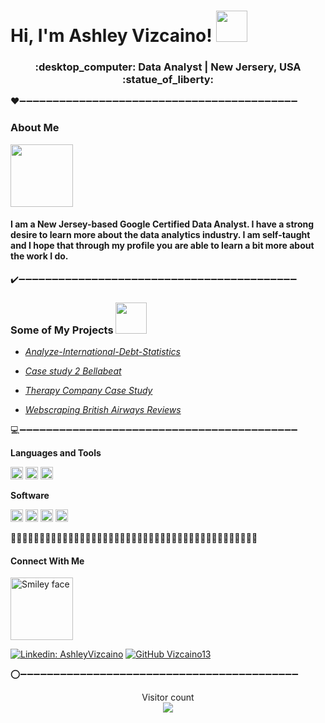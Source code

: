 <H1 align"center"> Hi, I'm Ashley Vizcaino! <img src="https://media2.giphy.com/media/fxLFhxNQFqfFXHVsOZ/giphy.gif?cid=ecf05e47hbi03b89mmorgd11mo5g0f6aq1l1chnc15hjhmqu&rid=giphy.gif&ct=s" width="50">

 <h3 align="center"> 
:desktop_computer: Data Analyst | New Jersery, USA :statue_of_liberty:
 
</h3>
 
:hearts::heavy_minus_sign::heavy_minus_sign::heavy_minus_sign::heavy_minus_sign::heavy_minus_sign::heavy_minus_sign::heavy_minus_sign::heavy_minus_sign::heavy_minus_sign::heavy_minus_sign::heavy_minus_sign::heavy_minus_sign::heavy_minus_sign::heavy_minus_sign::heavy_minus_sign::heavy_minus_sign::heavy_minus_sign::heavy_minus_sign::heavy_minus_sign::heavy_minus_sign::heavy_minus_sign::heavy_minus_sign::heavy_minus_sign::heavy_minus_sign::heavy_minus_sign::heavy_minus_sign::heavy_minus_sign::heavy_minus_sign::heavy_minus_sign::heavy_minus_sign::heavy_minus_sign::heavy_minus_sign::heavy_minus_sign::heavy_minus_sign::heavy_minus_sign::heavy_minus_sign::heavy_minus_sign::heavy_minus_sign::heavy_minus_sign::heavy_minus_sign::heavy_minus_sign::heavy_minus_sign:
### About Me 
<img src="https://media1.giphy.com/media/ioOOX8EMFXnos/giphy.gif?cid=ecf05e47if1k5s3qlcwf1xcx65dmo61sy6pahhy1cuwj3v5l&rid=giphy.gif&ct=s" height="100">

#### I am a New Jersey-based Google Certified Data Analyst. I have a strong desire to learn more about the data analytics industry.  I am self-taught and I hope that through my profile you are able to learn a bit more about the work I do.

:heavy_check_mark::heavy_minus_sign::heavy_minus_sign::heavy_minus_sign::heavy_minus_sign::heavy_minus_sign::heavy_minus_sign::heavy_minus_sign::heavy_minus_sign::heavy_minus_sign::heavy_minus_sign::heavy_minus_sign::heavy_minus_sign::heavy_minus_sign::heavy_minus_sign::heavy_minus_sign::heavy_minus_sign::heavy_minus_sign::heavy_minus_sign::heavy_minus_sign::heavy_minus_sign::heavy_minus_sign::heavy_minus_sign::heavy_minus_sign::heavy_minus_sign::heavy_minus_sign::heavy_minus_sign::heavy_minus_sign::heavy_minus_sign::heavy_minus_sign::heavy_minus_sign::heavy_minus_sign::heavy_minus_sign::heavy_minus_sign::heavy_minus_sign::heavy_minus_sign::heavy_minus_sign::heavy_minus_sign::heavy_minus_sign::heavy_minus_sign::heavy_minus_sign::heavy_minus_sign::heavy_minus_sign:

 ### Some of My Projects  <img src="https://media1.giphy.com/media/5fZ2QY1vicwbsWkFXd/giphy.gif?cid=ecf05e47tojjiqu0xccybl2qyyuywd9fx9lgo8bb2xk0fjz6&rid=giphy.gif&ct=s" width="50"> 

 
- [*Analyze-International-Debt-Statistics*](https://github.com/Vizcaino13/Ashley_Vizcaino_Portfolio/blob/main/data_analyst_projects/Analyze%20International%20Debt%20Statistics)  
- [*Case study 2 Bellabeat*](https://github.com/Vizcaino13/Casestudy2_Bellabeat/blob/main/case-study-2-bellabeat.ipynb)

- [*Therapy Company Case Study*](https://github.com/Vizcaino13/Therapy-Case-Study) 

- [*Webscraping British Airways Reviews*](https://github.com/Vizcaino13/Webscraping/blob/main/reviews%20cleaning%20.ipynb) 

:computer::heavy_minus_sign::heavy_minus_sign::heavy_minus_sign::heavy_minus_sign::heavy_minus_sign::heavy_minus_sign::heavy_minus_sign::heavy_minus_sign::heavy_minus_sign::heavy_minus_sign::heavy_minus_sign::heavy_minus_sign::heavy_minus_sign::heavy_minus_sign::heavy_minus_sign::heavy_minus_sign::heavy_minus_sign::heavy_minus_sign::heavy_minus_sign::heavy_minus_sign::heavy_minus_sign::heavy_minus_sign::heavy_minus_sign::heavy_minus_sign::heavy_minus_sign::heavy_minus_sign::heavy_minus_sign::heavy_minus_sign::heavy_minus_sign::heavy_minus_sign::heavy_minus_sign::heavy_minus_sign::heavy_minus_sign::heavy_minus_sign::heavy_minus_sign::heavy_minus_sign::heavy_minus_sign::heavy_minus_sign::heavy_minus_sign::heavy_minus_sign::heavy_minus_sign::heavy_minus_sign:


 <b>Languages and Tools </b>

<code><img height="20" src="https://e7.pngegg.com/pngimages/1012/958/png-clipart-rstudio-data-analysis-logo-datacamp-inc-editorial-board-blue-angle-thumbnail.png"></code>
<code><img height="20" src="https://e7.pngegg.com/pngimages/824/143/png-clipart-python-programming-language-computer-programming-others-miscellaneous-text-thumbnail.png"></code>
<code><img height="20" src="https://e7.pngegg.com/pngimages/167/148/png-clipart-microsoft-azure-sql-database-microsoft-sql-server-database-blue-text-thumbnail.png"></code>





<b>Software</b> 
  <br/>

<code><img height="20" src="https://e7.pngegg.com/pngimages/660/87/png-clipart-microsoft-excel-microsoft-project-logo-microsoft-word-excel-microsoft-excel-logo-angle-text-thumbnail.png"></code>
<code><img height="20" src="https://e7.pngegg.com/pngimages/660/350/png-clipart-green-and-white-sheet-icon-google-docs-google-sheets-spreadsheet-g-suite-google-angle-rectangle-thumbnail.png"></code>
<code><img height="20" src="https://e7.pngegg.com/pngimages/581/175/png-clipart-tableau-server-tableau-software-business-intelligence-software-computer-software-cmyk-blue-angle-thumbnail.png"></code>
<code><img height="20" src="https://e7.pngegg.com/pngimages/969/710/png-clipart-bigquery-google-cloud-platform-google-analytics-big-data-boundaries-text-logo-thumbnail.png"></code>


:link::heavy_minus_sign::heavy_minus_sign::heavy_minus_sign::heavy_minus_sign::heavy_minus_sign::heavy_minus_sign::heavy_minus_sign::heavy_minus_sign::heavy_minus_sign::heavy_minus_sign::heavy_minus_sign::heavy_minus_sign::heavy_minus_sign::heavy_minus_sign::heavy_minus_sign::heavy_minus_sign::heavy_minus_sign::heavy_minus_sign::heavy_minus_sign::heavy_minus_sign::heavy_minus_sign::heavy_minus_sign::heavy_minus_sign::heavy_minus_sign::heavy_minus_sign::heavy_minus_sign::heavy_minus_sign::heavy_minus_sign::heavy_minus_sign::heavy_minus_sign::heavy_minus_sign::heavy_minus_sign::heavy_minus_sign::heavy_minus_sign::heavy_minus_sign::heavy_minus_sign::heavy_minus_sign::heavy_minus_sign::heavy_minus_sign::heavy_minus_sign::heavy_minus_sign::heavy_minus_sign:

#### Connect With Me 



<img src="https://media4.giphy.com/media/g0jlZ04SeV4AM1lvFw/giphy.gif?cid=790b76112be1085bca9de0f9519ea6314e80c85a08254697&rid=giphy.gif&ct=g" alt="Smiley face" width="100">



[![Linkedin: AshleyVizcaino](https://img.shields.io/badge/-AshleyVizcaino-blue?style=flat-square&logo=Linkedin&logoColor=white&link=https://www.linkedin.com/in/ashley-vizcaino-a2197611b/)](https://www.linkedin.com/in/ashley-vizcaino-a2197611b/)
[![GitHub Vizcaino13](https://img.shields.io/github/followers/Vizcaino13?label=follow&style=social)](https://github.com/Vizcaino13)</H1>

:o::heavy_minus_sign::heavy_minus_sign::heavy_minus_sign::heavy_minus_sign::heavy_minus_sign::heavy_minus_sign::heavy_minus_sign::heavy_minus_sign::heavy_minus_sign::heavy_minus_sign::heavy_minus_sign::heavy_minus_sign::heavy_minus_sign::heavy_minus_sign::heavy_minus_sign::heavy_minus_sign::heavy_minus_sign::heavy_minus_sign::heavy_minus_sign::heavy_minus_sign::heavy_minus_sign::heavy_minus_sign::heavy_minus_sign::heavy_minus_sign::heavy_minus_sign::heavy_minus_sign::heavy_minus_sign::heavy_minus_sign::heavy_minus_sign::heavy_minus_sign::heavy_minus_sign::heavy_minus_sign::heavy_minus_sign::heavy_minus_sign::heavy_minus_sign::heavy_minus_sign::heavy_minus_sign::heavy_minus_sign::heavy_minus_sign::heavy_minus_sign::heavy_minus_sign::heavy_minus_sign:

<p align="center"> 
  Visitor count<br>
  <img src="https://profile-counter.glitch.me/vizcaino13/count.svg" />
</p>




